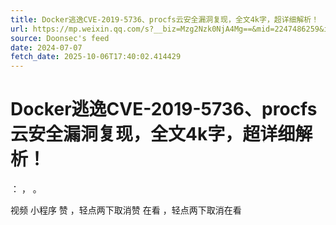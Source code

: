 ```yaml
---
title: Docker逃逸CVE-2019-5736、procfs云安全漏洞复现，全文4k字，超详细解析！
url: https://mp.weixin.qq.com/s?__biz=Mzg2Nzk0NjA4Mg==&mid=2247486259&idx=1&sn=11adb33b9f236413fb3ffe0566309772
source: Doonsec's feed
date: 2024-07-07
fetch_date: 2025-10-06T17:40:02.414429
---
```


# Docker逃逸CVE-2019-5736、procfs云安全漏洞复现，全文4k字，超详细解析！

：
，
。

视频
小程序
赞
，轻点两下取消赞
在看
，轻点两下取消在看